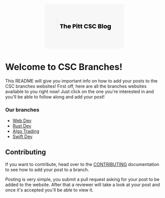 <div style="width: 50%; margin: auto;">
  <img src="./src/images/Pitt_CSC_Blog_OG_Image.png" />
</div>

# Welcome to CSC Branches!

This README will give you important info on how to add your posts to the CSC branches websites!
First off, here are all the branches websites available to you right now! Just click on the one you're interested in and you'll be able to follow along and add your post!

### Our branches

- [Web Dev](https://branches.pittcsc.org/)
- [Rust Dev](https://branches.pittcsc.org/)
- [Algo Trading](https://branches.pittcsc.org/)
- [Swift Dev](https://branches.pittcsc.org/)

## Contributing

If you want to contribute, head over to the [CONTRIBUTING](CONTRIBUTING.md) documentation to see how to add
your post to a branch.

Posting is very simple, you submit a pull request asking for your post to be added to the website. After that
a reviewer will take a look at your post and once it's accepted you'll be able to view it.
